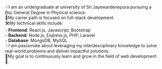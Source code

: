 ✨I am an undergraduate at university of Sri Jayewardenepura pursuing a Bsc General Degree in Physical science.  
🎯My carrer path is focused on full-stack development.  
🛠My technical skills include:  
     - **Frontend**: React.js, Javascript, Bootstrap  
     - **Backend**: Node.js, Express.js, PHP, Laravel  
     - **Database**: MongoDB, MySQL  
✨I am passionate about leveraging my interdesciplinary knowledge to solve real-world problems and deliver impactful solutions.  
🎯My goal is to continuously learn and grow in the field of web development🎉.  
